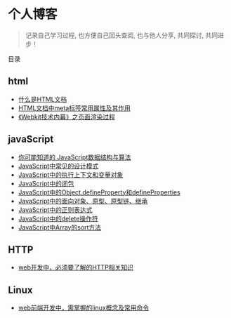 # 个人博客

> 记录自己学习过程, 也方便自己回头查阅, 也与他人分享, 共同探讨, 共同进步！

目录

## html
* [什么是HTML文档](https://github.com/sunzhaoye/blog/issues/1)
* [HTML文档中meta标签常用属性及其作用](https://github.com/sunzhaoye/blog/issues/2)
* [《Webkit技术内幕》之页面渲染过程](https://github.com/sunzhaoye/blog/issues/13)


## javaScript

* [你可能知道的 JavaScript数据结构与算法](https://github.com/sunzhaoye/blog/issues/19)
* [JavaScript中常见的设计模式](https://github.com/sunzhaoye/blog/issues/16)
* [JavaScript中的执行上下文和变量对象](https://github.com/sunzhaoye/blog/issues/14)
* [JavaScript中的闭包](https://github.com/sunzhaoye/blog/issues/12)
* [JavaScript中的Object.defineProperty和defineProperties](https://github.com/sunzhaoye/blog/issues/8)
* [JavaScript中的面向对象、原型、原型链、继承](https://github.com/sunzhaoye/blog/issues/10)
* [JavaScript中的正则表达式](https://github.com/sunzhaoye/blog/issues/11)
* [JavaScript中的delete操作符](https://github.com/sunzhaoye/blog/issues/3)
* [JavaScript中Array的sort方法](https://github.com/sunzhaoye/blog/issues/4)

## HTTP

* [web开发中，必须要了解的HTTP相关知识 ](https://github.com/sunzhaoye/blog/issues/18)

## Linux

* [web前端开发中，需掌握的linux概念及常用命令](https://github.com/sunzhaoye/blog/issues/17)